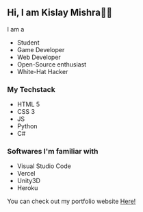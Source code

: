 ## Hi, I am Kislay Mishra👋🏼

I am a
- Student
- Game Developer
- Web Developer
- Open-Source enthusiast
- White-Hat Hacker

### My Techstack
- HTML 5
- CSS 3
- JS
- Python
- C#

### Softwares I'm familiar with
- Visual Studio Code
- Vercel
- Unity3D
- Heroku

You can check out my portfolio website <a href="https://www.kislaymishra69.github.io/website.html">Here!</a>
